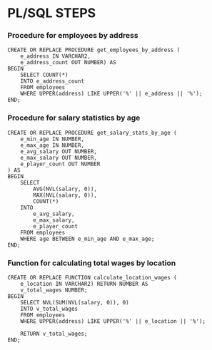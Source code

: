 # PL/SQL STEPS

[//]: # (## 1. CREATE PROCEDURE IN PL/SQL)
### Procedure for employees by address
```
CREATE OR REPLACE PROCEDURE get_employees_by_address (
    e_address IN VARCHAR2,
    e_address_count OUT NUMBER) AS
BEGIN
    SELECT COUNT(*)
    INTO e_address_count   
    FROM employees
    WHERE UPPER(address) LIKE UPPER('%' || e_address || '%');
END;
```
### Procedure for salary statistics by age
```
CREATE OR REPLACE PROCEDURE get_salary_stats_by_age (
    e_min_age IN NUMBER,
    e_max_age IN NUMBER,
    e_avg_salary OUT NUMBER,
    e_max_salary OUT NUMBER,
    e_player_count OUT NUMBER
) AS
BEGIN
    SELECT 
        AVG(NVL(salary, 0)),
        MAX(NVL(salary, 0)),
        COUNT(*)
    INTO 
        e_avg_salary,
        e_max_salary,
        e_player_count
    FROM employees
    WHERE age BETWEEN e_min_age AND e_max_age;
END;
```
### Function for calculating total wages by location
```
CREATE OR REPLACE FUNCTION calculate_location_wages (
    e_location IN VARCHAR2) RETURN NUMBER AS
    v_total_wages NUMBER;
BEGIN
    SELECT NVL(SUM(NVL(salary, 0)), 0)
    INTO v_total_wages
    FROM employees
    WHERE UPPER(address) LIKE UPPER('%' || e_location || '%');
    
    RETURN v_total_wages;
END;
```
